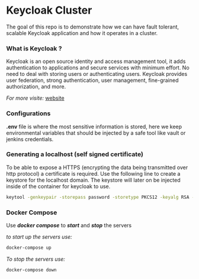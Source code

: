 # Keycloak Cluster
The goal of this repo is to demonstrate how we can have fault tolerant, scalable Keycloak application
and how it operates in a cluster.


### What is Keycloak ?
Keycloak is an open source identity and access management tool,
it adds authentication to applications and secure services with minimum effort.
No need to deal with storing users or authenticating users.
Keycloak provides user federation, strong authentication, user management, fine-grained authorization, and more.

*For more visite:*
[website](https://www.keycloak.org)

### Configurations
**.env** file is where the most sensitive information is stored, here we keep environmental variables
that should be injected by a safe tool like vault or jenkins credentials.

### Generating a localhost (self signed certificate)
To be able to expose a HTTPS (encrypting the data being transmitted over http protocol) a certificate is required.
Use the following line to create a keystore for the localhost domain.
The keystore will later on be injected inside of the container for keycloak to use.

```bash
keytool -genkeypair -storepass password -storetype PKCS12 -keyalg RSA -keysize 2048 -dname "CN=server" -alias server -ext "SAN:c=DNS:localhost,IP:127.0.0.1" -keystore conf/server.keystore
```

### Docker Compose
Use ***docker compose*** to ***start*** and ***stop*** the servers

*to start up the servers use:*
```bash
docker-compose up
```

*To stop the servers use:*
```bash
docker-compose down
```
